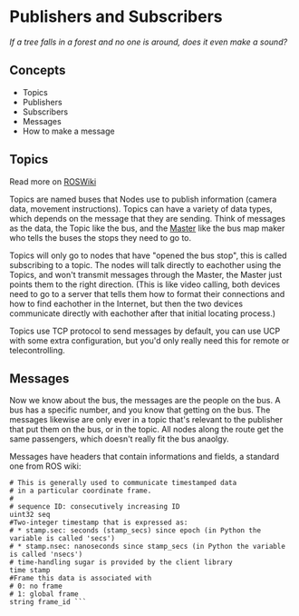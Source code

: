 # Publishers and Subscribers

_If a tree falls in a forest and no one is around, does it even make a sound?_

## Concepts

- Topics
- Publishers
- Subscribers
- Messages
- How to make a message

## Topics

Read more on [ROSWiki](https://wiki.ros.org/ROS/Tutorials/UnderstandingTopics)

Topics are named buses that Nodes use to publish information (camera data, movement instructions). Topics can have a variety of data types, which depends on the message that they are sending. Think of messages as the data, the Topic like the bus, and the [Master](https://wiki.ros.org/Master) like the bus map maker who tells the buses the stops they need to go to.

Topics will only go to nodes that have "opened the bus stop", this is called subscribing to a topic. The nodes will talk directly to eachother using the Topics, and won't transmit messages through the Master, the Master just points them to the right direction. (This is like video calling, both devices need to go to a server that tells them how to format their connections and how to find eachother in the Internet, but then the two devices communicate directly with eachother after that initial locating process.)

Topics use TCP protocol to send messages by default, you can use UCP with some extra configuration, but you'd only really need this for remote or telecontrolling.

## Messages

Now we know about the bus, the messages are the people on the bus. A bus has a specific number, and you know that getting on the bus. The messages likewise are only ever in a topic that's relevant to the publisher that put them on the bus, or in the topic. All nodes along the route get the same passengers, which doesn't really fit the bus anaolgy.

Messages have headers that contain informations and fields, a standard one from ROS wiki:
```# Standard metadata for higher-level stamped data types.
# This is generally used to communicate timestamped data 
# in a particular coordinate frame.
# 
# sequence ID: consecutively increasing ID 
uint32 seq
#Two-integer timestamp that is expressed as:
# * stamp.sec: seconds (stamp_secs) since epoch (in Python the variable is called 'secs')
# * stamp.nsec: nanoseconds since stamp_secs (in Python the variable is called 'nsecs')
# time-handling sugar is provided by the client library
time stamp
#Frame this data is associated with
# 0: no frame
# 1: global frame
string frame_id ```


